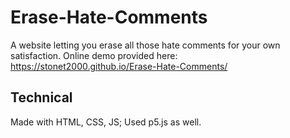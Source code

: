 # Erase-Hate-Comments
A website letting you erase all those hate comments for your own satisfaction. Online demo provided here: https://stonet2000.github.io/Erase-Hate-Comments/

## Technical
Made with HTML, CSS, JS; Used p5.js as well.
